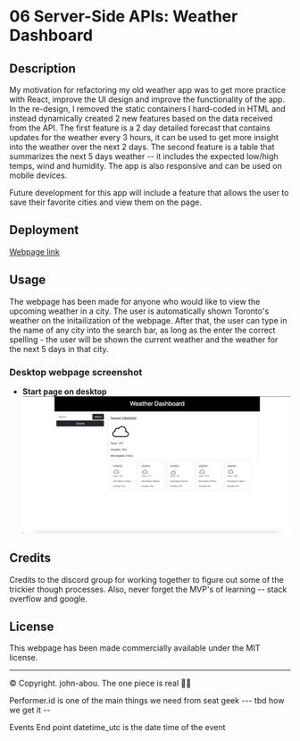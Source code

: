 # 06 Server-Side APIs: Weather Dashboard

## Description
My motivation for refactoring my old weather app was to get more practice with React, improve the UI design and improve the functionality of the app. In the re-design, I removed the static containers I hard-coded in HTML and instead dynamically created 2 new features based on the data received from the API. The first feature is a 2 day detailed forecast that contains updates for the weather every 3 hours, it can be used to get more insight into the weather over the next 2 days. The second feature is a table that summarizes the next 5 days weather -- it includes the expected low/high temps, wind and humidity. The app is also responsive and can be used on mobile devices.

Future development for this app will include a feature that allows the user to save their favorite cities and view them on the page.


## Deployment
<a href="https://john-abou.github.io/weather-app/">Webpage link</a>

## Usage
The webpage has been made for anyone who would like to view the upcoming weather in a city. The user is automatically shown Toronto's weather on the initailization of the webpage. After that, the user can type in the name of any city into the search bar, as long as the enter the correct spelling - the user will be shown the current weather and the weather for the next 5 days in that city. 


### Desktop webpage screenshot
* <b>Start page on desktop</b>
<img src="./Assets/Images/weather-desktop.png" alt ="Weather-app on the desktop"><br>


## Credits
Credits to the discord group for working together to figure out some of the trickier though processes. Also, never forget the MVP's of learning -- stack overflow and google.

## License
This webpage has been made commercially available under the MIT license.


- - -
© Copyright. john-abou. The one piece is real 🏴‍☠



Performer.id is one of the main things we need from seat geek --- tbd how we get it -- 

Events End point
datetime_utc is the date time of the event

